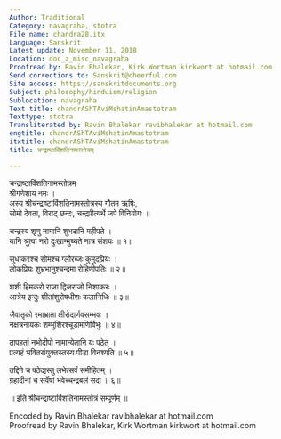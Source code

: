 ```yaml
---
Author: Traditional
Category: navagraha, stotra
File name: chandra28.itx
Language: Sanskrit
Latest update: November 11, 2018
Location: doc_z_misc_navagraha
Proofread by: Ravin Bhalekar, Kirk Wortman kirkwort at hotmail.com
Send corrections to: Sanskrit@cheerful.com
Site access: https://sanskritdocuments.org
Subject: philosophy/hinduism/religion
Sublocation: navagraha
Text title: chandrAShTAviMshatinAmastotram
Texttype: stotra
Transliterated by: Ravin Bhalekar ravibhalekar at hotmail.com
engtitle: chandrAShTAviMshatinAmastotram
itxtitle: chandrAShTAviMshatinAmastotram
title: चन्द्राष्टाविंशतिनामस्तोत्रम्

---
```

  
 चन्द्राष्टाविंशतिनामस्तोत्रम्   
श्रीगणेशाय नमः ।  
अस्य श्रीचन्द्राष्टाविंशतिनामस्तोत्रस्य गौतम ऋषिः,  
सोमो देवता, विराट् छन्दः, चन्द्रप्रीत्यर्थे जपे विनियोगः ॥  
  
चन्द्रस्य शृणु नामानि शुभदानि महीपते ।  
यानि श्रुत्वा नरो दुःखान्मुच्यते नात्र संशयः ॥ १॥  
  
सुधाकरश्च सोमश्च ग्लौरब्जः कुमुदप्रियः ।  
लोकप्रियः शुभ्रभानुश्चन्द्रमा रोहिणीपतिः ॥ २॥  
  
शशी हिमकरो राजा द्विजराजो निशाकरः ।  
आत्रेय इन्दुः शीतांशुरोषधीशः कलानिधिः ॥ ३॥  
  
जैवातृको रमाभ्राता क्षीरोदार्णवसम्भवः ।  
नक्षत्रनायकः शम्भुशिरश्चूडामणिर्विभुः ॥ ४॥  
  
तापहर्ता नभोदीपो नामान्येतानि यः पठेत् ।  
प्रत्यहं भक्तिसंयुक्तस्तस्य पीडा विनश्यति ॥ ५॥  
  
तद्दिने च पठेद्यस्तु लभेत्सर्वं समीहितम् ।  
ग्रहादीनां च सर्वेषां भवेच्चन्द्रबलं सदा ॥ ६॥  
  
॥ इति श्रीचन्द्राष्टाविंशतिनामस्तोत्रं सम्पूर्णम् ॥  
  
  
Encoded by Ravin Bhalekar ravibhalekar at hotmail.com  
Proofread by Ravin Bhalekar, Kirk Wortman kirkwort at hotmail.com  
  
